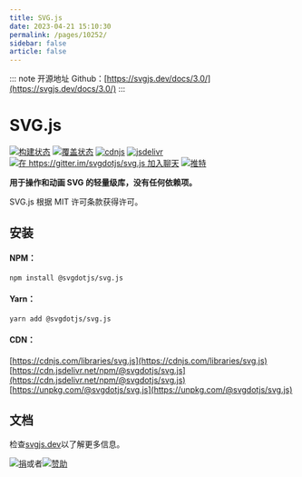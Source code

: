 ```yaml
---
title: SVG.js
date: 2023-04-21 15:10:30
permalink: /pages/10252/
sidebar: false
article: false
---
```

::: note 开源地址
Github：[https://svgjs.dev/docs/3.0/](https://svgjs.dev/docs/3.0/)
::: 
# SVG.js

[![构建状态](https://camo.githubusercontent.com/a0f214ffd86acd53b9470972b3c0809d9166201bb6b5d5b2e1b7f06df52566ca/68747470733a2f2f7472617669732d63692e6f72672f737667646f746a732f7376672e6a732e7376673f6272616e63683d6d6173746572)](https://travis-ci.org/svgdotjs/svg.js) [![覆盖状态](https://camo.githubusercontent.com/150265f2133714cbb7f942a720d23c14f66f332e5d026de6d4cc41ebc92b31bd/68747470733a2f2f636f766572616c6c732e696f2f7265706f732f6769746875622f737667646f746a732f7376672e6a732f62616467652e7376673f6272616e63683d6d6173746572)](https://coveralls.io/github/svgdotjs/svg.js?branch=master) [![cdnjs](https://camo.githubusercontent.com/e9d522206fe24a9d5bb763c837154221397dc69a7ee03c4ebae49f05d09735be/68747470733a2f2f696d672e736869656c64732e696f2f63646e6a732f762f7376672e6a732e737667)](https://cdnjs.com/libraries/svg.js) [![jsdelivr](https://camo.githubusercontent.com/6f58df3d3235bc102ae4bcfb119cbd912d564235753e0fd562b8737470486115/68747470733a2f2f62616467656e2e6e65742f6a7364656c6976722f762f6e706d2f40737667646f746a732f7376672e6a73)](https://cdn.jsdelivr.net/npm/@svgdotjs/svg.js) [![在 https://gitter.im/svgdotjs/svg.js 加入聊天](https://camo.githubusercontent.com/826e48be372a07bb7204b2b1522686a7d586b6259a5695da71600b304262b3ac/68747470733a2f2f6261646765732e6769747465722e696d2f737667646f746a732f7376672e6a732e737667)](https://gitter.im/svgdotjs/svg.js?utm_source=badge&utm_medium=badge&utm_campaign=pr-badge&utm_content=badge) [![推特](https://camo.githubusercontent.com/033473ff239afd32ae7389c36f4f6166d2d5d13fd45b23ec6e7a41a954275107/68747470733a2f2f696d672e736869656c64732e696f2f62616467652f547769747465722d407376675f5f6a732d677265656e2e737667)](https://twitter.com/svg_js)

**用于操作和动画 SVG 的轻量级库，没有任何依赖项。**

SVG.js 根据 MIT 许可条款获得许可。

## 安装

#### NPM：

```
npm install @svgdotjs/svg.js
```

#### Yarn：

```
yarn add @svgdotjs/svg.js
```

#### CDN：

[https://cdnjs.com/libraries/svg.js](https://cdnjs.com/libraries/svg.js) [https://cdn.jsdelivr.net/npm/@svgdotjs/svg.js](https://cdn.jsdelivr.net/npm/@svgdotjs/svg.js) [https://unpkg.com/@svgdotjs/svg.js](https://unpkg.com/@svgdotjs/svg.js)

## 文档

检查[svgjs.dev](https://svgjs.dev/docs/3.0/)以了解更多信息。

[![捐](https://camo.githubusercontent.com/2bfa6102e99ff9a137185897b0a566aa0977a4790348c462e6951829e787af8f/68747470733a2f2f696d672e736869656c64732e696f2f62616467652f446f6e6174652d50617950616c2d677265656e2e737667)](https://www.paypal.com/cgi-bin/webscr?cmd=_donations&business=ulima.ums%40googlemail.com&lc=US&item_name=SVG.JS&currency_code=EUR&bn=PP-DonationsBF%3Abtn_donate_74x21.png%3ANonHostedGuest)或者[![赞助](https://camo.githubusercontent.com/4a9167617917bd53e45d9bd102338687bb359d582e557a8d750d2d7b4b91c868/68747470733a2f2f696d672e736869656c64732e696f2f62616467652f53706f6e736f722d7376672e6a732d677265656e2e737667)](https://github.com/sponsors/Fuzzyma)
